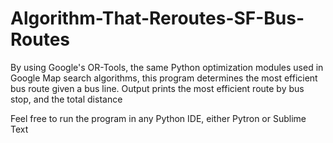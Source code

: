 # Algorithm-That-Reroutes-SF-Bus-Routes
By using Google's OR-Tools, the same Python optimization modules used in Google Map search algorithms, this program determines the most efficient bus route given a bus line. Output prints the most efficient route by bus stop, and the total distance

Feel free to run the program in any Python IDE, either Pytron or Sublime Text 

